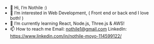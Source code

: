 - 👋 Hi, I’m Nothile :)
- 👀 I’m interested in Web Development, ( Front end or back end I love both! )
- 🌱 I’m currently learning React, Node.js, Three.js & AWS!
- 📫 How to reach me
Email: nothile1@gmail.com
LinkedIn: https://www.linkedin.com/in/nothile-moyo-114599122/

<!---
Nothile-Moyo-Git/Nothile-Moyo-Git is a ✨ special ✨ repository because its `README.md` (this file) appears on your GitHub profile.
You can click the Preview link to take a look at your changes.
--->
